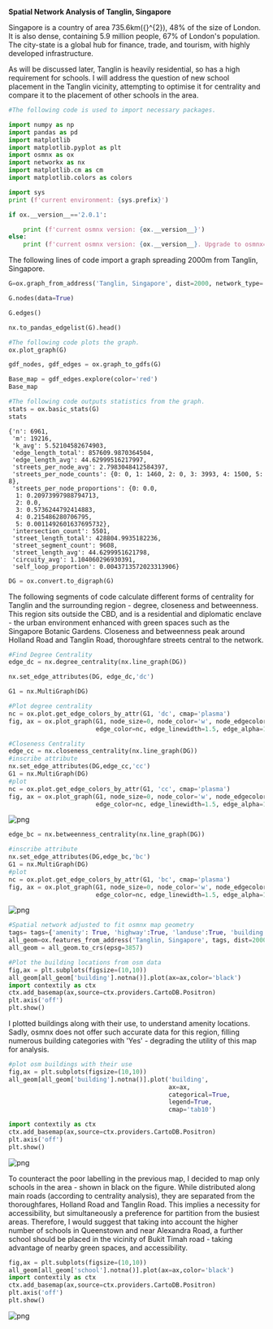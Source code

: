 **Spatial Network Analysis of Tanglin, Singapore**

Singapore is a country of area 735.6km\({}^{2}\), 48% of the size of London. It is also dense, containing 5.9 million people, 67% of London's population.
The city-state is a global hub for finance, trade, and tourism, with highly developed infrastructure.

As will be discussed later, Tanglin is heavily residential, so has a high requirement for schools. I will address the question of new school placement in the Tanglin vicinity, attempting to optimise it for centrality and compare it to the placement of other schools in the area.


```python
#The following code is used to import necessary packages.

import numpy as np
import pandas as pd
import matplotlib
import matplotlib.pyplot as plt
import osmnx as ox
import networkx as nx
import matplotlib.cm as cm
import matplotlib.colors as colors

import sys
print (f'current environment: {sys.prefix}')

if ox.__version__=='2.0.1':

    print (f'current osmnx version: {ox.__version__}') 
else:
    print (f'current osmnx version: {ox.__version__}. Upgrade to osmnx=2.0.1 for the notebook to work')
```
    

The following lines of code import a graph spreading 2000m from Tanglin, Singapore.


```python
G=ox.graph_from_address('Tanglin, Singapore', dist=2000, network_type='walk')
```


```python
G.nodes(data=True)
```


```python
G.edges()
```


```python
nx.to_pandas_edgelist(G).head()
```



```python
#The following code plots the graph.
ox.plot_graph(G)
```


```python
gdf_nodes, gdf_edges = ox.graph_to_gdfs(G)

Base_map = gdf_edges.explore(color='red')
Base_map
```


```python
#The following code outputs statistics from the graph.
stats = ox.basic_stats(G)
stats
```




    {'n': 6961,
     'm': 19216,
     'k_avg': 5.52104582674903,
     'edge_length_total': 857609.9870364504,
     'edge_length_avg': 44.62999516217997,
     'streets_per_node_avg': 2.7983048412584397,
     'streets_per_node_counts': {0: 0, 1: 1460, 2: 0, 3: 3993, 4: 1500, 5: 8},
     'streets_per_node_proportions': {0: 0.0,
      1: 0.20973997988794713,
      2: 0.0,
      3: 0.5736244792414883,
      4: 0.215486280706795,
      5: 0.0011492601637695732},
     'intersection_count': 5501,
     'street_length_total': 428804.9935182236,
     'street_segment_count': 9608,
     'street_length_avg': 44.6299951621798,
     'circuity_avg': 1.104060296930391,
     'self_loop_proportion': 0.0043713572023313906}




```python
DG = ox.convert.to_digraph(G)
```

The following segments of code calculate different forms of centrality for Tanglin and the surrounding region - degree, closeness and betweenness. This region sits outside the CBD, and is a residential and diplomatic enclave - the urban environment enhanced with green spaces such as the Singapore Botanic Gardens. Closeness and betweenness peak around Holland Road and Tanglin Road, thoroughfare streets central to the network.


```python
#Find Degree Centrality
edge_dc = nx.degree_centrality(nx.line_graph(DG))

nx.set_edge_attributes(DG, edge_dc,'dc')

G1 = nx.MultiGraph(DG)
```


```python
#Plot degree centrality
nc = ox.plot.get_edge_colors_by_attr(G1, 'dc', cmap='plasma')
fig, ax = ox.plot_graph(G1, node_size=0, node_color='w', node_edgecolor='gray', node_zorder=2,
                        edge_color=nc, edge_linewidth=1.5, edge_alpha=1)
```


```python
#Closeness Centrality
edge_cc = nx.closeness_centrality(nx.line_graph(DG))
#inscribe attribute
nx.set_edge_attributes(DG,edge_cc,'cc')
G1 = nx.MultiGraph(DG)
#plot
nc = ox.plot.get_edge_colors_by_attr(G1, 'cc', cmap='plasma')
fig, ax = ox.plot_graph(G1, node_size=0, node_color='w', node_edgecolor='gray', node_zorder=2,
                        edge_color=nc, edge_linewidth=1.5, edge_alpha=1)
```


    
![png](output_14_0.png)
    



```python
edge_bc = nx.betweenness_centrality(nx.line_graph(DG))
```


```python
#inscribe attribute
nx.set_edge_attributes(DG,edge_bc,'bc')
G1 = nx.MultiGraph(DG)
#plot
nc = ox.plot.get_edge_colors_by_attr(G1, 'bc', cmap='plasma')
fig, ax = ox.plot_graph(G1, node_size=0, node_color='w', node_edgecolor='gray', node_zorder=2,
                        edge_color=nc, edge_linewidth=1.5, edge_alpha=1)
```


    
![png](output_16_0.png)
    



```python
#Spatial network adjusted to fit osmnx map geometry
tags= tags={'amenity': True, 'highway':True, 'landuse':True, 'building':True, 'waterway': True, 'railway': True}
all_geom=ox.features_from_address('Tanglin, Singapore', tags, dist=2000)
all_geom = all_geom.to_crs(epsg=3857)
```


```python
#Plot the building locations from osm data
fig,ax = plt.subplots(figsize=(10,10))
all_geom[all_geom['building'].notna()].plot(ax=ax,color='black')
import contextily as ctx
ctx.add_basemap(ax,source=ctx.providers.CartoDB.Positron)
plt.axis('off')
plt.show()
```

I plotted buildings along with their use, to understand amenity locations. Sadly, osmnx does not offer such accurate data for this region, filling numerous building categories with 'Yes' - degrading the utility of this map for analysis.


```python
#plot osm buildings with their use
fig,ax = plt.subplots(figsize=(10,10))
all_geom[all_geom['building'].notna()].plot('building',
                                            ax=ax,
                                            categorical=True,
                                            legend=True,
                                            cmap='tab10')

import contextily as ctx
ctx.add_basemap(ax,source=ctx.providers.CartoDB.Positron)
plt.axis('off')
plt.show()
```


    
![png](output_20_0.png)
    


To counteract the poor labelling in the previous map, I decided to map only schools in the area - shown in black on the figure. While distributed along main roads (according to centrality analysis), they are separated from the thoroughfares, Holland Road and Tanglin Road. This implies a necessity for accessibility, but simultaneously a preference for partition from the busiest areas. Therefore, I would suggest that taking into account the higher number of schools in Queenstown and near Alexandra Road, a further school should be placed in the vicinity of Bukit Timah road - taking advantage of nearby green spaces, and accessibility.


```python
fig,ax = plt.subplots(figsize=(10,10))
all_geom[all_geom['school'].notna()].plot(ax=ax,color='black')
import contextily as ctx
ctx.add_basemap(ax,source=ctx.providers.CartoDB.Positron)
plt.axis('off')
plt.show()
```


    
![png](output_22_0.png)
    


